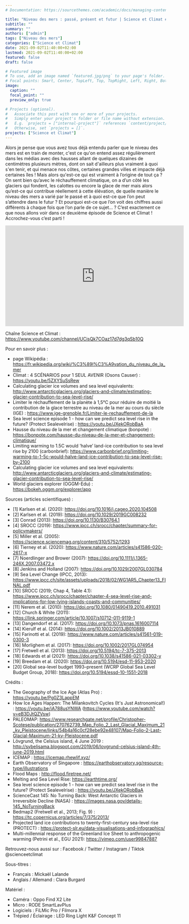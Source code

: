 ```yaml
---
# Documentation: https://sourcethemes.com/academic/docs/managing-content/

title: "Niveau des mers : passé, présent et futur | Science et Climat #2"
subtitle: ""
summary: ""
authors: ["admin"]
tags: ["Niveau des mers"]
categories: ["Science et Climat"]
date: 2021-09-02T11:40:00+02:00
lastmod: 2021-09-02T11:40:00+02:00
featured: false
draft: false

# Featured image
# To use, add an image named `featured.jpg/png` to your page's folder.
# Focal points: Smart, Center, TopLeft, Top, TopRight, Left, Right, BottomLeft, Bottom, BottomRight.
image:
  caption: ""
  focal_point: ""
  preview_only: true

# Projects (optional).
#   Associate this post with one or more of your projects.
#   Simply enter your project's folder or file name without extension.
#   E.g. `projects = ["internal-project"]` references `content/project/deep-learning/index.md`.
#   Otherwise, set `projects = []`.
projects: ["Science et Climat"]
---
```


Alors je pense que vous avez tous déjà entendu parler que le niveau des mers est en train de monter, c'est ce qu'on entend assez régulièrement dans les médias avec des hausses allant de quelques dizaines de centimètres plusieurs mètres, dont on sait d'ailleurs plus vraiment à quoi s'en tenir, et qui menace nos côtes, certaines grandes villes et impacte déjà certaines îles ! Mais alors qu'est-ce qui est vraiment à l’origine de tout ça ? On sent bien qu’avec le réchauffement climatique, on a d’un côté les glaciers qui fondent, les calottes ou encore la glace de mer mais alors qu’est-ce qui contribue réellement à cette élévation, de quelle manière le niveau des mers a varié par le passé et à quoi est-ce que l’on peut s’attendre dans le futur ? Et pourquoi est-ce que l’on voit des chiffres aussi différents à chaque fois que l’on parle de ce sujet… ? C’est exactement ce que nous allons voir dans ce deuxième épisode de Science et Climat ! Accrochez-vous c’est parti !

<iframe width="560" height="315" src="https://www.youtube.com/embed/ncV7ze-YqSU" title="YouTube video player" frameborder="0" allow="accelerometer; autoplay; clipboard-write; encrypted-media; gyroscope; picture-in-picture" allowfullscreen></iframe>

Chaîne Science et Climat : https://www.youtube.com/channel/UCisQk7COaz17d7dg3qSb10Q

Pour en savoir plus :
- page Wikipédia : https://fr.wikipedia.org/wiki/%C3%89l%C3%A9vation_du_niveau_de_la_mer
- Climat : 4 SCÉNARIOS pour 1 SEUL AVENIR (Osons Causer) : https://youtu.be/5ZXYSuSsRew
- Calculating glacier ice volumes and sea level equivalents: http://www.antarcticglaciers.org/glaciers-and-climate/estimating-glacier-contribution-to-sea-level-rise/
- Limiter le réchauffement de la planète à 1,5°C pour réduire de moitié la contribution de la glace terrestre au niveau de la mer au cours du siècle (IGE) : https://www.ige-grenoble.fr/Limiter-le-rechauffement-de-la
- Sea level science episode 1 - how can we predict sea level rise in the future? (Protect Sealevelrise) : https://youtu.be/JXekORobBaA
- Hausse du niveau de la mer et changement climatique (bonpote) : https://bonpote.com/hausse-du-niveau-de-la-mer-et-changement-climatique/
- Limiting warming to 1.5C would ‘halve’ land-ice contribution to sea level rise by 2100 (carbonbrief): https://www.carbonbrief.org/limiting-warming-to-1-5c-would-halve-land-ice-contribution-to-sea-level-rise-by-2100
- Calculating glacier ice volumes and sea level equivalents: http://www.antarcticglaciers.org/glaciers-and-climate/estimating-glacier-contribution-to-sea-level-rise/
- World glaciers explorer (OGGM-Edu) :  https://bokeh.oggm.org/explorer/app

Sources (articles scientifiques) :
- [1] Karlsen et al. (2020): https://doi.org/10.1016/j.cageo.2020.104508
- [2] Karlsen et al. (2019): https://doi.org/10.1029/2019GC008232
- [3] Conrad (2013): https://doi.org/10.1130/B30764.1
- [4] SROCC (2019): https://www.ipcc.ch/srocc/chapter/summary-for-policymakers/
- [5] Miller et al. (2005): https://science.sciencemag.org/content/310/5752/1293
- [6] Tierney et al. (2020): https://www.nature.com/articles/s41586-020-2617-x
- [7] Noerdlinger and Brower (2007): https://doi.org/10.1111/j.1365-246X.2007.03472.x  
- [8] Jenkins and Holland (2007): https://doi.org/10.1029/2007GL030784
- [9] Sea Level Change (IPCC, 2013): https://www.ipcc.ch/site/assets/uploads/2018/02/WG1AR5_Chapter13_FINAL.pdf
- [10] SROCC (2019; Chap 4, Table 4.1): https://www.ipcc.ch/srocc/chapter/chapter-4-sea-level-rise-and-implications-for-low-lying-islands-coasts-and-communities/
- [11] Nerem et al. (2010): https://doi.org/10.1080/01490419.2010.491031
- [12] Church & White (2011): https://link.springer.com/article/10.1007/s10712-011-9119-1
- [13] Dangendorf et al. (2017): https://doi.org/10.1073/pnas.1616007114
- [14] Kierulf et al. (2014): https://doi.org/10.1002/2013JB010889
- [15] Farinotti et al. (2019): https://www.nature.com/articles/s41561-019-0300-3
- [16] Morlighem et al. (2017): https://doi.org/10.1002/2017GL074954
- [17] Fretwell et al. (2013): https://doi.org/10.5194/tc-7-375-2013
- [18] Edwards et al (2021): https://doi.org/10.1038/s41586-021-03302-y
- [19] Breedam et al. (2020): https://doi.org/10.5194/esd-11-953-2020
- [20] Global sea-level budget 1993–present (WCRP Global Sea Level Budget Group, 2018): https://doi.org/10.5194/essd-10-1551-2018

Crédits :
- The Geography of the Ice Age (Atlas Pro) : https://youtu.be/Pg0Z3LappEM
- How Ice Ages Happen: The Milankovitch Cycles (It's Just Astronomical!) : https://youtu.be/iA788usYNWA (https://www.youtube.com/watch?v=eB3DJtQZVsw)
- PALEOMAP: https://www.researchgate.net/profile/Christopher-Scotese/publication/270762739_Map_Folio_2_Last_Glacial_Maximum_21_ky_Pleistocene/links/54b4a16c0cf28ebe92e48107/Map-Folio-2-Last-Glacial-Maximum-21-ky-Pleistocene.pdf
- Lövgrund, the Celsius island, 4 June 2019 : http://sybelisama.blogspot.com/2019/06/lovgrund-celsius-island-4th-june-2019.html
- ICEMAP :  https://icemap.rhewlif.xyz/
- Earth Observatory of Singapore : https://earthobservatory.sg/resource-type/illustrations
- Flood Maps : http://flood.firetree.net/
- Melting and Sea Level Rise: https://earthtime.org/
- Sea level science episode 1 - how can we predict sea level rise in the future? (Protect Sealevelrise) : https://youtu.be/JXekORobBaA
- ScienceCast 145: No Turning Back: West Antarctic Glaciers in Irreversible Decline (NASA) : https://images.nasa.gov/details-145_NoTurningBack
- Bedmap2 (Fretwell et al., 2013; Fig. 9) : https://tc.copernicus.org/articles/7/375/2013/
- Projected land ice contributions to twenty-first-century sea-level rise (PROTECT) : https://protect-slr.eu/data-visualisations-and-infographics/
- Multi-millennial response of the Greenland Ice Sheet to anthropogenic warming (Petrini et al., EGU 2021): https://vimeo.com/user99847887   

Retrouvez-nous aussi sur :
Facebook / Twitter / Instagram / Tiktok
@scienceetclimat

Sous-titres :
- Français : Mickaël Lalande
- Anglais / Allemand : Clara Burgard

Matériel :
- Caméra : Oppo Find X2 Lite
- Micro : RODE SmartLavPlus
- Logiciels : FiLMic Pro / Filmora X
- Trépied / Éclairage : LED Ring Light K&F Concept 11
